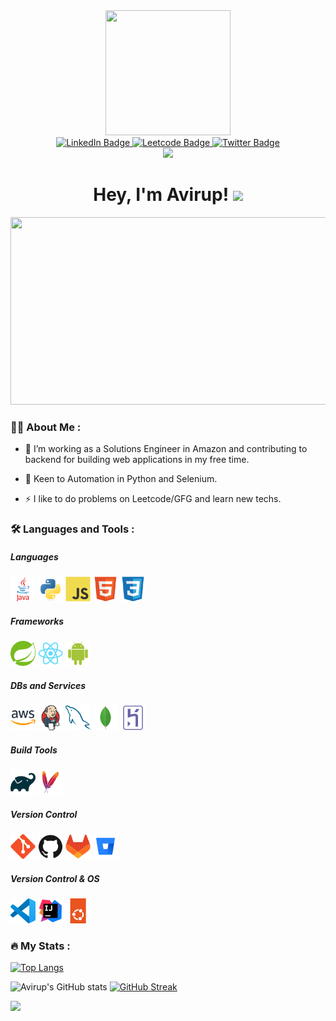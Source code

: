 <div id="header" align="center">
  <img src="https://github.com/TheDudeThatCode/TheDudeThatCode/blob/master/Assets/Developer.gif?raw=true" width="200px" height="200px">
</div>

<div id="badges" align="center">
  <a href="https://www.linkedin.com/in/avi49/">
    <img src="https://img.shields.io/badge/LinkedIn-blue?style=for-the-badge&logo=linkedin&logoColor=white" alt="LinkedIn Badge"/>
  </a>
   <a href="https://leetcode.com/avi49/">
    <img src="https://img.shields.io/badge/-LeetCode-lightgrey?style=for-the-badge&logo=leetcode&logoColor=white&labelColor=black&color=orange" alt="Leetcode Badge"/>
  </a>
  <a href="https://twitter.com/AvirupMondal10">
    <img src="https://img.shields.io/badge/Twitter-blue?style=for-the-badge&logo=twitter&logoColor=white" alt="Twitter Badge"/>
  </a>
</div>

<div id="profileViews" align="center">
  <img src="https://komarev.com/ghpvc/?username=Avirup-301294"/>
</div>

<div id="greetings" align="center">
  <h1>
    Hey, I'm Avirup!
    <img src="https://media.giphy.com/media/hvRJCLFzcasrR4ia7z/giphy.gif" width="30px"/>
  </h1>
</div>

<div id="banner" align="center">
  <img src="https://media.giphy.com/media/dWesBcTLavkZuG35MI/giphy.gif" width="600" height="300"/>
</div>

### :man_technologist: About Me :

- :telescope: I’m working as a Solutions Engineer in Amazon and contributing to backend for building web applications in my free time.

- :seedling: Keen to Automation in Python and Selenium.

- :zap: I like to do problems on Leetcode/GFG and learn new techs.

### :hammer_and_wrench: Languages and Tools :

<div>
  <div>
    <h5><b>Languages</b></h5>
    <img src="https://github.com/devicons/devicon/blob/master/icons/java/java-original-wordmark.svg" title="Java" alt="Java" width="40" height="40"/>
    <img src="https://github.com/devicons/devicon/blob/master/icons/python/python-original.svg" title="Python" alt="Python" width="40" height="40"/>
    <img src="https://github.com/devicons/devicon/blob/master/icons/javascript/javascript-original.svg" title="JavaScript" alt="JavaScript" width="40" height="40"/>
    <img src="https://github.com/devicons/devicon/blob/master/icons/html5/html5-original.svg" title="HTML5" alt="HTML" width="40" height="40"/>
    <img src="https://github.com/devicons/devicon/blob/master/icons/css3/css3-original.svg"  title="CSS3" alt="CSS" width="40" height="40"/>
  </div>

  <div>
    <h5><b>Frameworks</b></h5>
    <img src="https://github.com/devicons/devicon/blob/master/icons/spring/spring-original.svg" title="Spring" alt="Spring" width="40" height="40"/>
    <img src="https://github.com/devicons/devicon/blob/master/icons/react/react-original.svg" title="React" alt="React" width="40" height="40"/>
    <img src="https://github.com/devicons/devicon/blob/master/icons/android/android-original.svg" title="Android" alt="Android" width="40" height="40"/>
  </div>

  
  <div>
    <h5><b>DBs and Services</b></h5>
    <img src="https://github.com/devicons/devicon/blob/master/icons/amazonwebservices/amazonwebservices-original-wordmark.svg" title="AWS" alt="AWS" width="40" height="40"/>
    <img src="https://github.com/devicons/devicon/blob/master/icons/jenkins/jenkins-original.svg" title="jenkins" **alt="jenkins" width="40" height="40"/>
    <img src="https://github.com/devicons/devicon/blob/master/icons/mysql/mysql-original.svg" title="MySQL"  alt="MySQL" width="40" height="40"/>
    <img src="https://github.com/devicons/devicon/blob/master/icons/mongodb/mongodb-original.svg" title="MongoDB"  alt="MongoDB" width="40" height="40"/>
    <img src="https://github.com/devicons/devicon/blob/master/icons/heroku/heroku-original.svg" title="heroku" **alt="heroku" width="40" height="40"/>
  </div>

  <div>
    <h5><b>Build Tools</b></h5>
    <img src="https://github.com/devicons/devicon/blob/master/icons/gradle/gradle-original.svg" title="gradle" **alt="gradle" width="40" height="40"/>
    <img src="https://github.com/devicons/devicon/blob/master/icons/maven/maven-original.svg" title="maven" **alt="maven" width="40" height="40"/>
  </div>
  
  <div>
    <h5><b>Version Control</b></h5>
    <img src="https://github.com/devicons/devicon/blob/master/icons/git/git-original.svg" title="Git" **alt="Git" width="40" height="40"/>
    <img src="https://github.com/devicons/devicon/blob/master/icons/github/github-original.svg" title="github" **alt="github" width="40" height="40"/>
    <img src="https://github.com/devicons/devicon/blob/master/icons/gitlab/gitlab-original.svg" title="gitlab" **alt="gitlab" width="40" height="40"/>
    <img src="https://github.com/devicons/devicon/blob/master/icons/bitbucket/bitbucket-original.svg" title="bitbucket" **alt="bitbucket" width="40" height="40"/>
  </div>

  <div>
    <h5><b>Version Control & OS</b></h5>
    <img src="https://github.com/devicons/devicon/blob/master/icons/vscode/vscode-original.svg" title="VsCode" **alt="VsCode" width="40" height="40"/>
    <img src="https://github.com/devicons/devicon/blob/master/icons/intellij/intellij-original.svg" title="IntelliJ" **alt="IntelliJ" width="40" height="40"/>
    <img src="https://github.com/devicons/devicon/blob/master/icons/ubuntu/ubuntu-original.svg" title="Ubuntu" alt="Ubuntu" width="40" height="40"/>
  </div>
  
</div>

### :fire: My Stats :
[![Top Langs](https://github-readme-stats.vercel.app/api/top-langs/?username=Avirup-301294&theme=nightow&langs_count=8&count_private=true)](https://github.com/anuraghazra/github-readme-stats)

![Avirup's GitHub stats](https://github-readme-stats.vercel.app/api?username=Avirup-301294&show_icons=true&theme=nightowl&count_private=true&hide_border=true)      [![GitHub Streak](https://github-readme-streak-stats.herokuapp.com/?user=Avirup-301294&theme=nightowl&count_private=true&hide_border=true)](https://git.io/streak-stats)

<a href="https://github.com/dionnenoellabarretto/github-readme-activity-graph">
    <img src="https://activity-graph.herokuapp.com/graph?username=Avirup-301294&theme=react-dark&hide_border=true">
</a>

